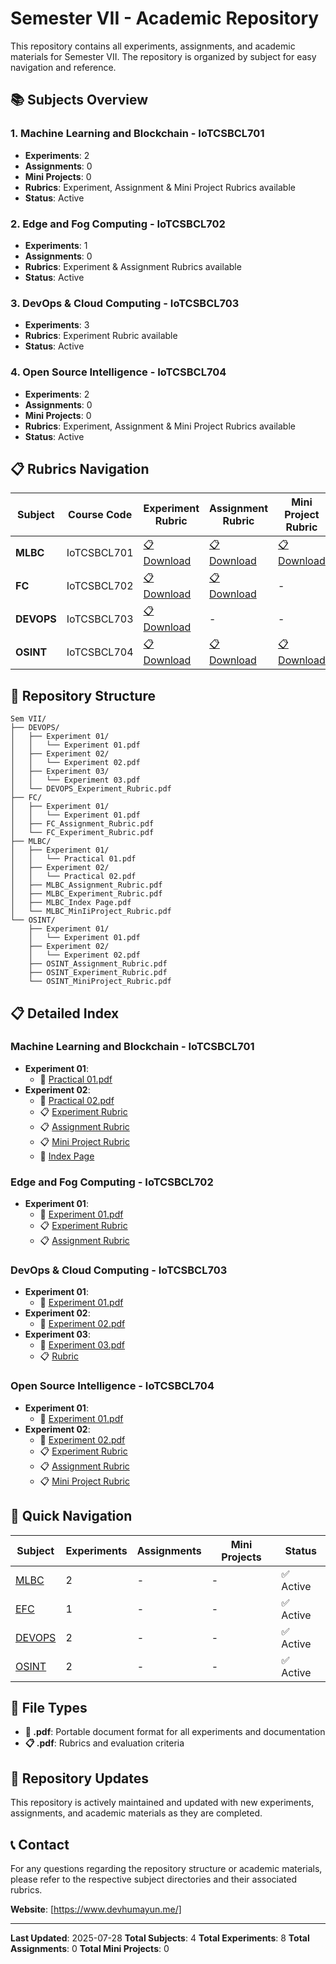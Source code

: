 # Semester VII - Academic Repository

This repository contains all experiments, assignments, and academic materials for Semester VII. The repository is organized by subject for easy navigation and reference.

## 📚 Subjects Overview

### 1. **Machine Learning and Blockchain** - IoTCSBCL701
- **Experiments**: 2
- **Assignments**: 0
- **Mini Projects**: 0
- **Rubrics**: Experiment, Assignment & Mini Project Rubrics available
- **Status**: Active

### 2. **Edge and Fog Computing** - IoTCSBCL702
- **Experiments**: 1
- **Assignments**: 0
- **Rubrics**: Experiment & Assignment Rubrics available
- **Status**: Active

### 3. **DevOps & Cloud Computing** - IoTCSBCL703
- **Experiments**: 3
- **Rubrics**: Experiment Rubric available
- **Status**: Active

### 4. **Open Source Intelligence** - IoTCSBCL704
- **Experiments**: 2
- **Assignments**: 0
- **Mini Projects**: 0
- **Rubrics**: Experiment, Assignment & Mini Project Rubrics available
- **Status**: Active

## 📋 Rubrics Navigation

| Subject | Course Code | Experiment Rubric | Assignment Rubric | Mini Project Rubric |
|---------|-------------|-------------------|-------------------|-------------------|
| **MLBC** | IoTCSBCL701 | [📋 Download](MLBC/MLBC_Experiment_Rubric.pdf) | [📋 Download](MLBC/MLBC_Assignment_Rubric.pdf) | [📋 Download](MLBC/MLBC_MinIiProject_Rubric.pdf) |
| **FC** | IoTCSBCL702 | [📋 Download](FC/FC_Experiment_Rubric.pdf) | [📋 Download](FC/FC_Assignment_Rubric.pdf) | - |
| **DEVOPS** | IoTCSBCL703 | [📋 Download](DEVOPS/DEVOPS_Experiment_Rubric.pdf) | - | - |
| **OSINT** | IoTCSBCL704 | [📋 Download](OSINT/OSINT_Experiment_Rubric.pdf) | [📋 Download](OSINT/OSINT_Assignment_Rubric.pdf) | [📋 Download](OSINT/OSINT_MiniProject_Rubric.pdf) |

## 📁 Repository Structure

```
Sem VII/
├── DEVOPS/
│   ├── Experiment 01/
│   │   └── Experiment 01.pdf
│   ├── Experiment 02/
│   │   └── Experiment 02.pdf
│   ├── Experiment 03/
│   │   └── Experiment 03.pdf
│   └── DEVOPS_Experiment_Rubric.pdf
├── FC/
│   ├── Experiment 01/
│   │   └── Experiment 01.pdf
│   ├── FC_Assignment_Rubric.pdf
│   └── FC_Experiment_Rubric.pdf
├── MLBC/
│   ├── Experiment 01/
│   │   └── Practical 01.pdf
│   ├── Experiment 02/
│   │   └── Practical 02.pdf
│   ├── MLBC_Assignment_Rubric.pdf
│   ├── MLBC_Experiment_Rubric.pdf
│   ├── MLBC_Index Page.pdf
│   └── MLBC_MinIiProject_Rubric.pdf
└── OSINT/
    ├── Experiment 01/
    │   └── Experiment 01.pdf
    ├── Experiment 02/
    │   └── Experiment 02.pdf
    ├── OSINT_Assignment_Rubric.pdf
    ├── OSINT_Experiment_Rubric.pdf
    └── OSINT_MiniProject_Rubric.pdf
```


## 📋 Detailed Index

### Machine Learning and Blockchain - IoTCSBCL701
- **Experiment 01**:
  - 📄 [Practical 01.pdf](MLBC/Experiment%2001/Practical%2001.pdf)
- **Experiment 02**:
  - 📄 [Practical 02.pdf](MLBC/Experiment%2002/Practical%2002.pdf)
  - 📋 [Experiment Rubric](MLBC/MLBC_Experiment_Rubric.pdf)
  - 📋 [Assignment Rubric](MLBC/MLBC_Assignment_Rubric.pdf)
  - 📋 [Mini Project Rubric](MLBC/MLBC_MinIiProject_Rubric.pdf)
  - 📄 [Index Page](MLBC/MLBC_Index%20Page.pdf)

### Edge and Fog Computing - IoTCSBCL702
- **Experiment 01**:
  - 📄 [Experiment 01.pdf](FC/Experiment%2001/Experiment%2001.pdf)
  - 📋 [Experiment Rubric](FC/FC_Experiment_Rubric.pdf)
  - 📋 [Assignment Rubric](FC/FC_Assignment_Rubric.pdf)

### DevOps & Cloud Computing - IoTCSBCL703
- **Experiment 01**:
  - 📄 [Experiment 01.pdf](DEVOPS/Experiment%2001/Experiment%2001.pdf)
- **Experiment 02**:
  - 📄 [Experiment 02.pdf](DEVOPS/Experiment%2002/Experiment%2002.pdf)
- **Experiment 03**:
  - 📄 [Experiment 03.pdf](DEVOPS/Experiment%2003/Experiment%2003.pdf)
  - 📋 [Rubric](DEVOPS/DEVOPS_Experiment_Rubric.pdf)

### Open Source Intelligence - IoTCSBCL704
- **Experiment 01**:
  - 📄 [Experiment 01.pdf](OSINT/Experiment%2001/Experiment%2001.pdf)
- **Experiment 02**:
  - 📄 [Experiment 02.pdf](OSINT/Experiment%2002/Experiment%2002.pdf)
  - 📋 [Experiment Rubric](OSINT/OSINT_Experiment_Rubric.pdf)
  - 📋 [Assignment Rubric](OSINT/OSINT_Assignment_Rubric.pdf)
  - 📋 [Mini Project Rubric](OSINT/OSINT_MiniProject_Rubric.pdf)

## 🚀 Quick Navigation

| Subject | Experiments | Assignments | Mini Projects | Status |
|---------|-------------|-------------|---------------|---------|
| [MLBC](MLBC/) | 2 | - | - | ✅ Active |
| [EFC](FC/) | 1 | - | - | ✅ Active |
| [DEVOPS](DEVOPS/) | 2 | - | - | ✅ Active |
| [OSINT](OSINT/) | 2 | - | - | ✅ Active |

## 📝 File Types

- **📄 .pdf**: Portable document format for all experiments and documentation
- **📋 .pdf**: Rubrics and evaluation criteria

## 🔄 Repository Updates

This repository is actively maintained and updated with new experiments, assignments, and academic materials as they are completed.

## 📞 Contact

For any questions regarding the repository structure or academic materials, please refer to the respective subject directories and their associated rubrics.

**Website**: [https://www.devhumayun.me/]

---

**Last Updated**: 2025-07-28
**Total Subjects**: 4
**Total Experiments**: 8
**Total Assignments**: 0
**Total Mini Projects**: 0